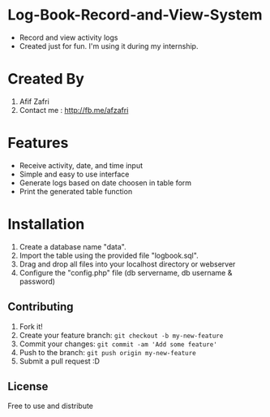 # Log-Book-Record-and-View-System
- Record and view activity logs
- Created just for fun. I'm using it during my internship.

# Created By
1. Afif Zafri
2. Contact me : http://fb.me/afzafri

# Features 
- Receive activity, date, and time input
- Simple and easy to use interface
- Generate logs based on date choosen in table form
- Print the generated table function

# Installation
1. Create a database name "data".
2. Import the table using the provided file "logbook.sql".
3. Drag and drop all files into your localhost directory or webserver
4. Configure the "config.php" file (db servername, db username & password)

## Contributing

1. Fork it!
2. Create your feature branch: `git checkout -b my-new-feature`
3. Commit your changes: `git commit -am 'Add some feature'`
4. Push to the branch: `git push origin my-new-feature`
5. Submit a pull request :D

## License

Free to use and distribute

